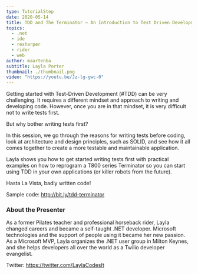 ```yaml
---
type: TutorialStep
date: 2020-05-14
title: TDD and The Terminator — An Introduction to Test Driven Development
topics:
  - .net
  - ide
  - resharper
  - rider
  - web
author: maartenba
subtitle: Layla Porter
thumbnail: ./thumbnail.png
video: "https://youtu.be/Jz-lg-gwc-0"
---
```


Getting started with Test-Driven Development (#TDD) can be very challenging. It requires a different mindset and approach to writing and developing code. However, once you are in that mindset, it is very difficult not to write tests first.

But why bother writing tests first?

In this session, we go through the reasons for writing tests before coding, look at architecture and design principles, such as SOLID, and see how it all comes together to create a more testable and maintainable application.

Layla shows you how to get started writing tests first with practical examples on how to reprogram a T800 series Terminator so you can start using TDD in your own applications (or killer robots from the future).

Hasta La Vista, badly written code!

Sample code: <http://bit.ly/tdd-terminator>

### About the Presenter

As a former Pilates teacher and professional horseback rider, Layla changed careers and became a self-taught .NET developer. Microsoft technologies and the support of people using it became her new passion. As a Microsoft MVP, Layla organizes the .NET user group in Milton Keynes, and she helps developers all over the world as a Twilio developer evangelist.

Twitter: <https://twitter.com/LaylaCodesIt>
